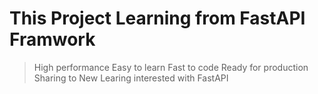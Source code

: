 # This Project Learning from FastAPI Framwork
> High performance
> Easy to learn
> Fast to code
> Ready for production
> Sharing to New Learing interested with FastAPI